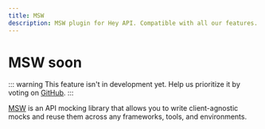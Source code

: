 ```yaml
---
title: MSW
description: MSW plugin for Hey API. Compatible with all our features.
---
```


# MSW <span data-soon>soon</span>

::: warning
This feature isn't in development yet. Help us prioritize it by voting on [GitHub](https://github.com/hey-api/openapi-ts/issues/1486).
:::

[MSW](https://mswjs.io/) is an API mocking library that allows you to write client-agnostic mocks and reuse them across any frameworks, tools, and environments.

<!--@include: ../../sponsors.md-->
